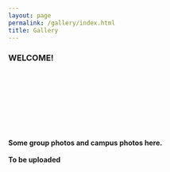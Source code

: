 ```yaml
---
layout: page
permalink: /gallery/index.html
title: Gallery
---
```


### WELCOME!

<br>
<br>
<br>
<br>
<br>
<br>
<br>
<br>
<b>Some group photos and campus photos here.</b><br>
<br>
<b>To be uploaded</b><br>
<br>
<br>
<br>
<br>
<br>
<br>
<br>
<br>
